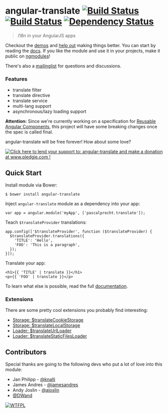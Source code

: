 # angular-translate [![Build Status](https://travis-ci.org/PascalPrecht/angular-translate.png?branch=master)](https://travis-ci.org/PascalPrecht/angular-translate) [![Build Status](https://travis-ci.org/PascalPrecht/angular-translate.png?branch=canary)](https://travis-ci.org/PascalPrecht/angular-translate) [![Dependency Status](https://gemnasium.com/PascalPrecht/angular-translate.png)](https://gemnasium.com/PascalPrecht/angular-translate)

> i18n in your AngularJS apps

Checkout the [demos](https://github.com/PascalPrecht/angular-translate/wiki/Demos) and [help out](CONTRIBUTING.md) making things better. You can start by reading the [docs](https://github.com/PascalPrecht/angular-translate/wiki).
If you like the module and use it in your projects, make it public on [ngmodules](http://ngmodules.org/modules/angular-translate)!

There's also a [mailinglist](https://groups.google.com/forum/#!forum/angular-translate) for questions and discussions.

### Features
* translate filter
* translate directive
* translate service
* multi-lang support
* asynchronous/lazy loading support

**Attention:** Since we're currently working on a specification for [Reusable Angular Components](https://github.com/PascalPrecht/angular-component-spec/tree/proposal), this project will have some breaking changes once the spec is called final.

angular-translate will be free forever! How about some love?

<a href='http://www.pledgie.com/campaigns/20186'><img alt='Click here to lend your support to: angular-translate and make a donation at www.pledgie.com !' src='http://www.pledgie.com/campaigns/20186.png?skin_name=chrome' border='0' /></a>


## Quick Start
Install module via Bower:
````
$ bower install angular-translate
````

Inject <code>angular-translate</code> module as a dependency into your app:

````
var app = angular.module('myApp', ['pascalprecht.translate']);
````

Teach <code>$translateProvider</code> translations:

````
app.config(['$translateProvider', function ($translateProvider) {
  $translateProvider.translations({
    'TITLE': 'Hello',
    'FOO': 'This is a paragraph',
  });
}]);
````

Translate your app:
````
<h1>{{ 'TITLE' | translate }}</h1>
<p>{{ 'FOO' | translate }}</p>
````

To learn what else is possible, read the full [documentation](https://github.com/PascalPrecht/angular-translate/wiki).

### Extensions
There are some pretty cool extensions you probably find interesting:

* [Storage: $translateCookieStorage](https://github.com/PascalPrecht/angular-translate-storage-cookie)
* [Storage: $translateLocalStorage](https://github.com/PascalPrecht/angular-translate-storage-local)
* [Loader: $translateUrlLoader](https://github.com/PascalPrecht/angular-translate-loader-url)
* [Loader: $translateStaticFilesLoader](https://github.com/PascalPrecht/angular-translate-loader-static-files)

## Contributors

Special thanks are going to the following devs who put a lot of love into this module:

* Jan Philipp - [@knalli](https://github.com/knalli)
* James Andres - [@jamesandres](https://github.com/jamesandres)
* Andy Joslin - [@ajoslin](https://github.com/ajoslin)
* [@DWand](https://github.com/DWand)

[![WTFPL](http://www.wtfpl.net/wp-content/uploads/2012/12/wtfpl-badge-4.png)](http://wtfpl.net)
